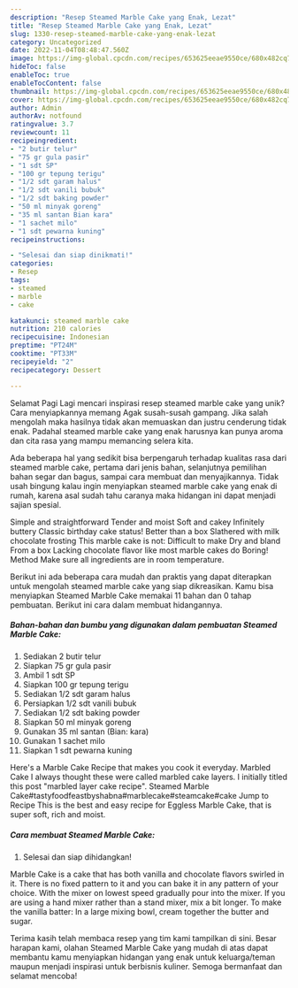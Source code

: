 ```yaml
---
description: "Resep Steamed Marble Cake yang Enak, Lezat"
title: "Resep Steamed Marble Cake yang Enak, Lezat"
slug: 1330-resep-steamed-marble-cake-yang-enak-lezat
category: Uncategorized
date: 2022-11-04T08:48:47.560Z
image: https://img-global.cpcdn.com/recipes/653625eeae9550ce/680x482cq70/steamed-marble-cake-foto-resep-utama.jpg
hideToc: false
enableToc: true
enableTocContent: false
thumbnail: https://img-global.cpcdn.com/recipes/653625eeae9550ce/680x482cq70/steamed-marble-cake-foto-resep-utama.jpg
cover: https://img-global.cpcdn.com/recipes/653625eeae9550ce/680x482cq70/steamed-marble-cake-foto-resep-utama.jpg
author: Admin
authorAv: notfound
ratingvalue: 3.7
reviewcount: 11
recipeingredient:
- "2 butir telur"
- "75 gr gula pasir"
- "1 sdt SP"
- "100 gr tepung terigu"
- "1/2 sdt garam halus"
- "1/2 sdt vanili bubuk"
- "1/2 sdt baking powder"
- "50 ml minyak goreng"
- "35 ml santan Bian kara"
- "1 sachet milo"
- "1 sdt pewarna kuning"
recipeinstructions:

- "Selesai dan siap dinikmati!"
categories:
- Resep
tags:
- steamed
- marble
- cake

katakunci: steamed marble cake 
nutrition: 210 calories
recipecuisine: Indonesian
preptime: "PT24M"
cooktime: "PT33M"
recipeyield: "2"
recipecategory: Dessert

---
```



Selamat Pagi Lagi mencari inspirasi resep steamed marble cake yang unik? Cara menyiapkannya memang Agak susah-susah gampang. Jika salah mengolah maka hasilnya tidak akan memuaskan dan justru cenderung tidak enak. Padahal steamed marble cake yang enak harusnya kan punya aroma dan cita rasa yang mampu memancing selera kita.


Ada beberapa hal yang sedikit bisa berpengaruh terhadap kualitas rasa dari steamed marble cake, pertama dari jenis bahan, selanjutnya pemilihan bahan segar dan bagus, sampai cara membuat dan menyajikannya. Tidak usah bingung kalau ingin menyiapkan steamed marble cake yang enak di rumah, karena asal sudah tahu caranya maka hidangan ini dapat menjadi sajian spesial.

Simple and straightforward Tender and moist Soft and cakey Infinitely buttery Classic birthday cake status! Better than a box Slathered with milk chocolate frosting This marble cake is not: Difficult to make Dry and bland From a box Lacking chocolate flavor like most marble cakes do Boring! Method Make sure all ingredients are in room temperature.


Berikut ini ada beberapa cara mudah dan praktis yang dapat diterapkan untuk mengolah steamed marble cake yang siap dikreasikan. Kamu bisa menyiapkan Steamed Marble Cake memakai 11 bahan dan 0 tahap pembuatan. Berikut ini cara dalam membuat hidangannya.

<!--inarticleads1-->

##### Bahan-bahan dan bumbu yang digunakan dalam pembuatan Steamed Marble Cake:

1. Sediakan 2 butir telur
1. Siapkan 75 gr gula pasir
1. Ambil 1 sdt SP
1. Siapkan 100 gr tepung terigu
1. Sediakan 1/2 sdt garam halus
1. Persiapkan 1/2 sdt vanili bubuk
1. Sediakan 1/2 sdt baking powder
1. Siapkan 50 ml minyak goreng
1. Gunakan 35 ml santan (Bian: kara)
1. Gunakan 1 sachet milo
1. Siapkan 1 sdt pewarna kuning


Here&#39;s a Marble Cake Recipe that makes you cook it everyday. Marbled Cake I always thought these were called marbled cake layers. I initially titled this post &#34;marbled layer cake recipe&#34;. Steamed Marble Cake#tastyfoodfeastbyshabna#marblecake#steamcake#cake Jump to Recipe This is the best and easy recipe for Eggless Marble Cake, that is super soft, rich and moist. 

<!--inarticleads2-->

##### Cara membuat Steamed Marble Cake:


1. Selesai dan siap dihidangkan!

Marble Cake is a cake that has both vanilla and chocolate flavors swirled in it. There is no fixed pattern to it and you can bake it in any pattern of your choice. With the mixer on lowest speed gradually pour into the mixer. If you are using a hand mixer rather than a stand mixer, mix a bit longer. To make the vanilla batter: In a large mixing bowl, cream together the butter and sugar. 

Terima kasih telah membaca resep yang tim kami tampilkan di sini. Besar harapan kami, olahan Steamed Marble Cake yang mudah di atas dapat membantu kamu menyiapkan hidangan yang enak untuk keluarga/teman maupun menjadi inspirasi untuk berbisnis kuliner. Semoga bermanfaat dan selamat mencoba!
